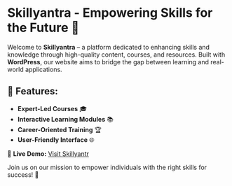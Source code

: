 # Skillyantra - Empowering Skills for the Future 🚀

Welcome to **Skillyantra** – a platform dedicated to enhancing skills and knowledge through high-quality content, courses, and resources. Built with **WordPress**, our website aims to bridge the gap between learning and real-world applications.

## 🌟 Features:
- **Expert-Led Courses** 🎓  
- **Interactive Learning Modules** 📚  
- **Career-Oriented Training** 🏆  
- **User-Friendly Interface** 🌐  

🔗 **Live Demo:** [Visit Skillyantr](https://skillyantra.com/)  

Join us on our mission to empower individuals with the right skills for success! 🚀
